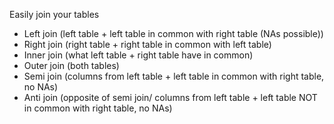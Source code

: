 Easily join your tables
- Left join (left table + left table in common with right table (NAs possible))
- Right join (right table + right table in common with left table)
- Inner join (what left table + right table have in common)
- Outer join (both tables)
- Semi join (columns from left table + left table in common with right table, no NAs)
- Anti join (opposite of semi join/ columns from left table + left table NOT in common with right table, no NAs) 
